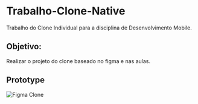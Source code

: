 # Trabalho-Clone-Native

Trabalho do Clone Individual para a disciplina de Desenvolvimento Mobile.

## Objetivo:
Realizar o projeto do clone baseado no figma e nas aulas.


## Prototype

<img src="https://media.discordapp.net/attachments/489854983022575617/1046475616733642792/preview.png" alt="Figma Clone"/>

